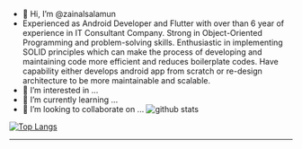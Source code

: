 - 👋 Hi, I’m @zainalsalamun
- Experienced as Android Developer and Flutter with over than 6 year of experience in IT Consultant Company. Strong in Object-Oriented Programming and problem-solving skills. Enthusiastic in implementing SOLID principles which can make the process of developing and maintaining code more efficient and reduces boilerplate codes. Have capability either develops android app from scratch or re-design architecture to be more maintainable and scalable.
- 👀 I’m interested in ...
- 🌱 I’m currently learning ...
- 💞️ I’m looking to collaborate on ...
![github stats](https://github-readme-stats.vercel.app/api?username=AnandaRauf&show_icons=true)


[![Top Langs](https://github-readme-stats.vercel.app/api/top-langs/?username=AnandaRauf&show_icons=true&title_color=0de7b1&text_color=e81176d9&border_color=6730f3e6&bg_color=000000f2&border_radius=20)](https://github.com/AnandaRauf)


---------------------------------------------------------------------------------------------------------------------------------------------------------------------------------


<!---
zainalsalamun/zainalsalamun is a ✨ special ✨ repository because its `README.md` (this file) appears on your GitHub profile.
You can click the Preview link to take a look at your changes.
--->
